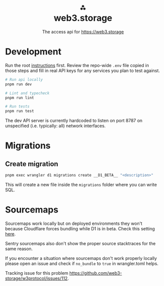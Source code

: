 <h1 align="center">⁂<br/>web3.storage</h1>
<p align="center">The access api for <a href="https://web3.storage">https://web3.storage</a></p>

# Development

Run the root [instructions](../../readme.md#setup-a-development-environment) first.
Review the repo-wide `.env` file copied in those steps and fill in real API keys for any services you plan to test against.

```bash
# Run api locally
pnpm run dev

# Lint and typecheck
pnpm run lint

# Run tests
pnpm run test
```

The dev API server is currently hardcoded to listen on port 8787 on unspecified (i.e. typically: all) network interfaces.

# Migrations

## Create migration

```bash
pnpm exec wrangler d1 migrations create __D1_BETA__ "<description>"
```

This will create a new file inside the `migrations` folder where you can write SQL.

# Sourcemaps

Sourcemaps work locally but on deployed environments they won't because Cloudflare forces bundling while D1 is in beta. Check this setting [here](https://github.com/web3-storage/w3protocol/blob/187428e5ca5e8af5ac24bdeebf06199c3299f3af/packages/access-api/wrangler.toml#L11).

Sentry sourcemaps also don't show the proper source stacktraces for the same reason.

If you encounter a situation where sourcemaps don't work properly locally please open an issue and check if `no_bundle` to `true` in wrangler.toml helps.

Tracking issue for this problem https://github.com/web3-storage/w3protocol/issues/112.